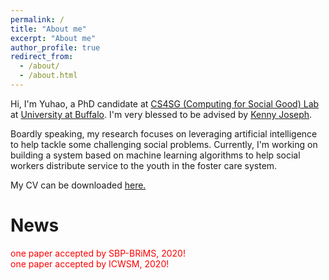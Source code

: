 ```yaml
---
permalink: /
title: "About me"
excerpt: "About me"
author_profile: true
redirect_from: 
  - /about/
  - /about.html
---
```



Hi, I'm Yuhao, a PhD candidate at [CS4SG (Computing for Social Good) Lab](https://cs4sg.github.io/) at [University at Buffalo](https://engineering.buffalo.edu/computer-science-engineering.html). I'm very blessed to be advised by [Kenny Joseph](https://kennyjoseph.github.io/). <br /> 

Boardly speaking, my research focuses on leveraging artificial intelligence to help tackle some challenging social problems. Currently, I'm working on building a system based on machine learning algorithms to help social workers distribute service to the youth in the foster care system. 

My CV can be downloaded <a href="https://yuhaodu.github.io/files/new_cv.pdf">here.</a> 

# News

<span style="color:red"> one paper accepted by SBP-BRiMS, 2020! </span>  <br />
<span style="color:red"> one paper accepted by ICWSM, 2020! </span>


